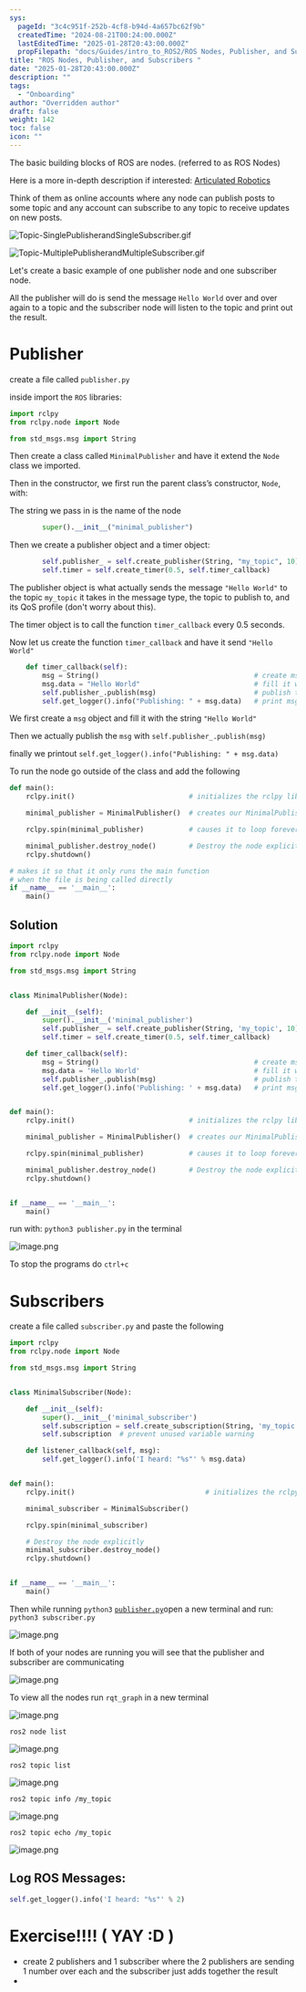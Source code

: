 ```yaml
---
sys:
  pageId: "3c4c951f-252b-4cf8-b94d-4a657bc62f9b"
  createdTime: "2024-08-21T00:24:00.000Z"
  lastEditedTime: "2025-01-28T20:43:00.000Z"
  propFilepath: "docs/Guides/intro_to_ROS2/ROS Nodes, Publisher, and Subscribers .md"
title: "ROS Nodes, Publisher, and Subscribers "
date: "2025-01-28T20:43:00.000Z"
description: ""
tags:
  - "Onboarding"
author: "Overridden author"
draft: false
weight: 142
toc: false
icon: ""
---
```


The basic building blocks of ROS are nodes. (referred to as ROS Nodes)

Here is a more in-depth description if interested: [Articulated Robotics](https://articulatedrobotics.xyz/tutorials/ready-for-ros/ros-overview#2-nodes)

Think of them as online accounts where any node can publish posts to some topic and any account can subscribe to any topic to receive updates on new posts.

![Topic-SinglePublisherandSingleSubscriber.gif](https://docs.ros.org/en/humble/_images/Topic-SinglePublisherandSingleSubscriber.gif)

![Topic-MultiplePublisherandMultipleSubscriber.gif](https://docs.ros.org/en/humble/_images/Topic-MultiplePublisherandMultipleSubscriber.gif)

Let's create a basic example of one publisher node and one subscriber node.

All the publisher will do is send the message `Hello World` over and over again to a topic and the subscriber node will listen to the topic and print out the result.

# Publisher

create a file called `publisher.py` 

inside import the `ROS` libraries:

```python
import rclpy
from rclpy.node import Node

from std_msgs.msg import String
```

Then create a class called `MinimalPublisher` and have it extend the `Node` class we imported.

Then in the constructor, we first run the parent class’s constructor, `Node`, with:

The string we pass in is the name of the node

```python
        super().__init__("minimal_publisher")
```

Then we create a publisher object and a timer object:

```python
        self.publisher_ = self.create_publisher(String, "my_topic", 10)
        self.timer = self.create_timer(0.5, self.timer_callback)
```

The publisher object is what actually sends the message `"Hello World"` to the topic `my_topic` it takes in the message type, the topic to publish to, and its QoS profile (don't worry about this).

The timer object is to call the function `timer_callback` every 0.5 seconds.

Now let us create the function `timer_callback` and have it send `"Hello World"`

```python
    def timer_callback(self):
        msg = String()                                      # create msg object
        msg.data = "Hello World"                            # fill it with data
        self.publisher_.publish(msg)                        # publish the message
        self.get_logger().info("Publishing: " + msg.data)   # print msg
```

We first create a `msg` object and fill it with the string `"Hello World"`

Then we actually publish the `msg` with `self.publisher_.publish(msg)`

finally we printout `self.get_logger().info("Publishing: " + msg.data)`

To run the node go outside of the class and add the following

```python
def main():
    rclpy.init()                            # initializes the rclpy library

    minimal_publisher = MinimalPublisher()  # creates our MinimalPublisher object

    rclpy.spin(minimal_publisher)           # causes it to loop forever

    minimal_publisher.destroy_node()        # Destroy the node explicitly
    rclpy.shutdown()

# makes it so that it only runs the main function
# when the file is being called directly
if __name__ == '__main__': 
    main()
```

## Solution

```python
import rclpy
from rclpy.node import Node

from std_msgs.msg import String


class MinimalPublisher(Node):

    def __init__(self):
        super().__init__('minimal_publisher')
        self.publisher_ = self.create_publisher(String, 'my_topic', 10)
        self.timer = self.create_timer(0.5, self.timer_callback)

    def timer_callback(self):
        msg = String()                                      # create msg object
        msg.data = 'Hello World'                            # fill it with data
        self.publisher_.publish(msg)                        # publish the message
        self.get_logger().info('Publishing: ' + msg.data)   # print msg


def main():
    rclpy.init()                            # initializes the rclpy library

    minimal_publisher = MinimalPublisher()  # creates our MinimalPublisher object

    rclpy.spin(minimal_publisher)           # causes it to loop forever

    minimal_publisher.destroy_node()        # Destroy the node explicitly
    rclpy.shutdown()


if __name__ == '__main__':
    main()
```

run with: `python3 publisher.py` in the terminal

![image.png](https://prod-files-secure.s3.us-west-2.amazonaws.com/d518164a-d88e-44d1-a4ee-3adb3bd8bce0/9214accb-ad5b-44f1-a31c-b3167c59138b/image.png?X-Amz-Algorithm=AWS4-HMAC-SHA256&X-Amz-Content-Sha256=UNSIGNED-PAYLOAD&X-Amz-Credential=ASIAZI2LB466QVKLQMWK%2F20250408%2Fus-west-2%2Fs3%2Faws4_request&X-Amz-Date=20250408T230807Z&X-Amz-Expires=3600&X-Amz-Security-Token=IQoJb3JpZ2luX2VjEAYaCXVzLXdlc3QtMiJHMEUCIEoRoM8uFthpYkWwzvafBRokhPFZiWGutp3bezo1MSdLAiEA6UgvfEwR5QHfVuX8oY2XrFxcAvJnVCQCxUUrCec%2Bywcq%2FwMIfxAAGgw2Mzc0MjMxODM4MDUiDB7U1O97wN5UW%2Bh3%2FircA0lczZ1%2FVqqfcLoFemKztvR2HEqRTD%2B1Mb2u4IV%2FMUN1zeeVM3%2BevE877C8xM59Iyugfz%2BlHMEX9ewg0wcLKCnr9f67lH92VZ%2B5aGAr88Hm3FMUUrxdj01G%2B4OZCRvNNAl9IpEOJhxfTsYvSYtXev5LjsgItoRPGEDnCyRgotEz3ZJ8pMww7GqzDVjLo%2BmrB3EvnFCEovYtnhVvZkNvgBGy5qe1vI9hIJJ1Jr4ZJgV0osn7azYIJjfVQ5BQglbuXVWB5fZri2Gl13zho2n4IJQM1%2B5HItUbO4eGy2PzhpVH7iCilDxr%2BPQnfxaLwaeisR1lQGXIfIJOXtrKj4ktja92UDkbhzmYJ7ij1F3A9Q7ZaKK2b1KwDgAVi0Xg1Uxgqme9tDUQUAmsrhzcz8AQumSVQBwMuBsG%2B4bSJLmRS9%2FAzxaEkrefcmNOgdFpW1PgFl%2FM87x3b24mzA%2BSRRqVd0rtuyVfuopmiM%2B4Rq68fC9A%2BKq%2ByNSMQy3Bb9LPEkETYEj2o5VekZEQDyqAzn9050BbFxib%2BEK%2FSO9l%2BU7CjVPL9Wy1J4%2FfsTEU4hGDr81hO3wZznkID1m5LqWszHK0k%2BTVFz%2BDtCd5%2FWoLgGKCNFxHlOuctKQ3PFIacHqRQMNbA1r8GOqUB1OERSdvYqGj4bCRib6tHhTAGEa4szjQtK5WkQZBWINfCHrv4L75f%2Bgg1SdLhIf3JfIzbRhwLhCmQ91U9b0lJgaArjKHcpruUXeJBRT1CHs2RQPaSilJGPdK1Xrw%2BONN%2B7lUuRLPeNraOOfCwSiIoQfIwaaMoX0%2B9Xtq39pKP8aeULn%2FNbsY%2BOS0vEmKRrshZ1VksExhm7R%2Bo5yMWassRommVR4Ie&X-Amz-Signature=9b122841a768151e453e09f4c4fe2431b0d86aae6cea41da7eaf6d3deb95047c&X-Amz-SignedHeaders=host&x-id=GetObject)

To stop the programs do `ctrl+c`

# Subscribers

create a file called `subscriber.py` and paste the following

```python
import rclpy
from rclpy.node import Node

from std_msgs.msg import String


class MinimalSubscriber(Node):

    def __init__(self):
        super().__init__('minimal_subscriber')
        self.subscription = self.create_subscription(String, 'my_topic', self.listener_callback, 10)
        self.subscription  # prevent unused variable warning

    def listener_callback(self, msg):
        self.get_logger().info('I heard: "%s"' % msg.data)


def main():
    rclpy.init()                                # initializes the rclpy library

    minimal_subscriber = MinimalSubscriber()

    rclpy.spin(minimal_subscriber)

    # Destroy the node explicitly
    minimal_subscriber.destroy_node()
    rclpy.shutdown()


if __name__ == '__main__':
    main()
```

Then while running `python3` [`publisher.py`](http://publisher.py/)open a new terminal and run: `python3 subscriber.py` 

![image.png](https://prod-files-secure.s3.us-west-2.amazonaws.com/d518164a-d88e-44d1-a4ee-3adb3bd8bce0/611fccf2-c738-4dbd-94e9-98f209092866/image.png?X-Amz-Algorithm=AWS4-HMAC-SHA256&X-Amz-Content-Sha256=UNSIGNED-PAYLOAD&X-Amz-Credential=ASIAZI2LB466QVKLQMWK%2F20250408%2Fus-west-2%2Fs3%2Faws4_request&X-Amz-Date=20250408T230807Z&X-Amz-Expires=3600&X-Amz-Security-Token=IQoJb3JpZ2luX2VjEAYaCXVzLXdlc3QtMiJHMEUCIEoRoM8uFthpYkWwzvafBRokhPFZiWGutp3bezo1MSdLAiEA6UgvfEwR5QHfVuX8oY2XrFxcAvJnVCQCxUUrCec%2Bywcq%2FwMIfxAAGgw2Mzc0MjMxODM4MDUiDB7U1O97wN5UW%2Bh3%2FircA0lczZ1%2FVqqfcLoFemKztvR2HEqRTD%2B1Mb2u4IV%2FMUN1zeeVM3%2BevE877C8xM59Iyugfz%2BlHMEX9ewg0wcLKCnr9f67lH92VZ%2B5aGAr88Hm3FMUUrxdj01G%2B4OZCRvNNAl9IpEOJhxfTsYvSYtXev5LjsgItoRPGEDnCyRgotEz3ZJ8pMww7GqzDVjLo%2BmrB3EvnFCEovYtnhVvZkNvgBGy5qe1vI9hIJJ1Jr4ZJgV0osn7azYIJjfVQ5BQglbuXVWB5fZri2Gl13zho2n4IJQM1%2B5HItUbO4eGy2PzhpVH7iCilDxr%2BPQnfxaLwaeisR1lQGXIfIJOXtrKj4ktja92UDkbhzmYJ7ij1F3A9Q7ZaKK2b1KwDgAVi0Xg1Uxgqme9tDUQUAmsrhzcz8AQumSVQBwMuBsG%2B4bSJLmRS9%2FAzxaEkrefcmNOgdFpW1PgFl%2FM87x3b24mzA%2BSRRqVd0rtuyVfuopmiM%2B4Rq68fC9A%2BKq%2ByNSMQy3Bb9LPEkETYEj2o5VekZEQDyqAzn9050BbFxib%2BEK%2FSO9l%2BU7CjVPL9Wy1J4%2FfsTEU4hGDr81hO3wZznkID1m5LqWszHK0k%2BTVFz%2BDtCd5%2FWoLgGKCNFxHlOuctKQ3PFIacHqRQMNbA1r8GOqUB1OERSdvYqGj4bCRib6tHhTAGEa4szjQtK5WkQZBWINfCHrv4L75f%2Bgg1SdLhIf3JfIzbRhwLhCmQ91U9b0lJgaArjKHcpruUXeJBRT1CHs2RQPaSilJGPdK1Xrw%2BONN%2B7lUuRLPeNraOOfCwSiIoQfIwaaMoX0%2B9Xtq39pKP8aeULn%2FNbsY%2BOS0vEmKRrshZ1VksExhm7R%2Bo5yMWassRommVR4Ie&X-Amz-Signature=43c9aafccd05ffd6c1d5ff4efb4da5c3805fe1555b1fdeacc2ab68f75a97bf19&X-Amz-SignedHeaders=host&x-id=GetObject)

If both of your nodes are running you will see that the publisher and subscriber are communicating

![image.png](https://prod-files-secure.s3.us-west-2.amazonaws.com/d518164a-d88e-44d1-a4ee-3adb3bd8bce0/eea428b5-1cf0-43bb-a30b-81cbaf6c5c78/image.png?X-Amz-Algorithm=AWS4-HMAC-SHA256&X-Amz-Content-Sha256=UNSIGNED-PAYLOAD&X-Amz-Credential=ASIAZI2LB466QVKLQMWK%2F20250408%2Fus-west-2%2Fs3%2Faws4_request&X-Amz-Date=20250408T230807Z&X-Amz-Expires=3600&X-Amz-Security-Token=IQoJb3JpZ2luX2VjEAYaCXVzLXdlc3QtMiJHMEUCIEoRoM8uFthpYkWwzvafBRokhPFZiWGutp3bezo1MSdLAiEA6UgvfEwR5QHfVuX8oY2XrFxcAvJnVCQCxUUrCec%2Bywcq%2FwMIfxAAGgw2Mzc0MjMxODM4MDUiDB7U1O97wN5UW%2Bh3%2FircA0lczZ1%2FVqqfcLoFemKztvR2HEqRTD%2B1Mb2u4IV%2FMUN1zeeVM3%2BevE877C8xM59Iyugfz%2BlHMEX9ewg0wcLKCnr9f67lH92VZ%2B5aGAr88Hm3FMUUrxdj01G%2B4OZCRvNNAl9IpEOJhxfTsYvSYtXev5LjsgItoRPGEDnCyRgotEz3ZJ8pMww7GqzDVjLo%2BmrB3EvnFCEovYtnhVvZkNvgBGy5qe1vI9hIJJ1Jr4ZJgV0osn7azYIJjfVQ5BQglbuXVWB5fZri2Gl13zho2n4IJQM1%2B5HItUbO4eGy2PzhpVH7iCilDxr%2BPQnfxaLwaeisR1lQGXIfIJOXtrKj4ktja92UDkbhzmYJ7ij1F3A9Q7ZaKK2b1KwDgAVi0Xg1Uxgqme9tDUQUAmsrhzcz8AQumSVQBwMuBsG%2B4bSJLmRS9%2FAzxaEkrefcmNOgdFpW1PgFl%2FM87x3b24mzA%2BSRRqVd0rtuyVfuopmiM%2B4Rq68fC9A%2BKq%2ByNSMQy3Bb9LPEkETYEj2o5VekZEQDyqAzn9050BbFxib%2BEK%2FSO9l%2BU7CjVPL9Wy1J4%2FfsTEU4hGDr81hO3wZznkID1m5LqWszHK0k%2BTVFz%2BDtCd5%2FWoLgGKCNFxHlOuctKQ3PFIacHqRQMNbA1r8GOqUB1OERSdvYqGj4bCRib6tHhTAGEa4szjQtK5WkQZBWINfCHrv4L75f%2Bgg1SdLhIf3JfIzbRhwLhCmQ91U9b0lJgaArjKHcpruUXeJBRT1CHs2RQPaSilJGPdK1Xrw%2BONN%2B7lUuRLPeNraOOfCwSiIoQfIwaaMoX0%2B9Xtq39pKP8aeULn%2FNbsY%2BOS0vEmKRrshZ1VksExhm7R%2Bo5yMWassRommVR4Ie&X-Amz-Signature=67455ce14f4730194ca0f06f449ebb69ba4afecd285e58aaee49d0a22a6c2b7c&X-Amz-SignedHeaders=host&x-id=GetObject)

To view all the nodes run `rqt_graph` in a new terminal

![image.png](https://prod-files-secure.s3.us-west-2.amazonaws.com/d518164a-d88e-44d1-a4ee-3adb3bd8bce0/1d98e964-4318-4d62-b5c4-8c8f78368598/image.png?X-Amz-Algorithm=AWS4-HMAC-SHA256&X-Amz-Content-Sha256=UNSIGNED-PAYLOAD&X-Amz-Credential=ASIAZI2LB466QVKLQMWK%2F20250408%2Fus-west-2%2Fs3%2Faws4_request&X-Amz-Date=20250408T230807Z&X-Amz-Expires=3600&X-Amz-Security-Token=IQoJb3JpZ2luX2VjEAYaCXVzLXdlc3QtMiJHMEUCIEoRoM8uFthpYkWwzvafBRokhPFZiWGutp3bezo1MSdLAiEA6UgvfEwR5QHfVuX8oY2XrFxcAvJnVCQCxUUrCec%2Bywcq%2FwMIfxAAGgw2Mzc0MjMxODM4MDUiDB7U1O97wN5UW%2Bh3%2FircA0lczZ1%2FVqqfcLoFemKztvR2HEqRTD%2B1Mb2u4IV%2FMUN1zeeVM3%2BevE877C8xM59Iyugfz%2BlHMEX9ewg0wcLKCnr9f67lH92VZ%2B5aGAr88Hm3FMUUrxdj01G%2B4OZCRvNNAl9IpEOJhxfTsYvSYtXev5LjsgItoRPGEDnCyRgotEz3ZJ8pMww7GqzDVjLo%2BmrB3EvnFCEovYtnhVvZkNvgBGy5qe1vI9hIJJ1Jr4ZJgV0osn7azYIJjfVQ5BQglbuXVWB5fZri2Gl13zho2n4IJQM1%2B5HItUbO4eGy2PzhpVH7iCilDxr%2BPQnfxaLwaeisR1lQGXIfIJOXtrKj4ktja92UDkbhzmYJ7ij1F3A9Q7ZaKK2b1KwDgAVi0Xg1Uxgqme9tDUQUAmsrhzcz8AQumSVQBwMuBsG%2B4bSJLmRS9%2FAzxaEkrefcmNOgdFpW1PgFl%2FM87x3b24mzA%2BSRRqVd0rtuyVfuopmiM%2B4Rq68fC9A%2BKq%2ByNSMQy3Bb9LPEkETYEj2o5VekZEQDyqAzn9050BbFxib%2BEK%2FSO9l%2BU7CjVPL9Wy1J4%2FfsTEU4hGDr81hO3wZznkID1m5LqWszHK0k%2BTVFz%2BDtCd5%2FWoLgGKCNFxHlOuctKQ3PFIacHqRQMNbA1r8GOqUB1OERSdvYqGj4bCRib6tHhTAGEa4szjQtK5WkQZBWINfCHrv4L75f%2Bgg1SdLhIf3JfIzbRhwLhCmQ91U9b0lJgaArjKHcpruUXeJBRT1CHs2RQPaSilJGPdK1Xrw%2BONN%2B7lUuRLPeNraOOfCwSiIoQfIwaaMoX0%2B9Xtq39pKP8aeULn%2FNbsY%2BOS0vEmKRrshZ1VksExhm7R%2Bo5yMWassRommVR4Ie&X-Amz-Signature=f02da64d2a5f1a8bae01551d002e2a68c2de9057ba270a1394ca0e6ac80a2d1d&X-Amz-SignedHeaders=host&x-id=GetObject)

`ros2 node list`

![image.png](https://prod-files-secure.s3.us-west-2.amazonaws.com/d518164a-d88e-44d1-a4ee-3adb3bd8bce0/680ac8cf-e6d9-4164-9ece-5b9a6fccffee/image.png?X-Amz-Algorithm=AWS4-HMAC-SHA256&X-Amz-Content-Sha256=UNSIGNED-PAYLOAD&X-Amz-Credential=ASIAZI2LB466QVKLQMWK%2F20250408%2Fus-west-2%2Fs3%2Faws4_request&X-Amz-Date=20250408T230807Z&X-Amz-Expires=3600&X-Amz-Security-Token=IQoJb3JpZ2luX2VjEAYaCXVzLXdlc3QtMiJHMEUCIEoRoM8uFthpYkWwzvafBRokhPFZiWGutp3bezo1MSdLAiEA6UgvfEwR5QHfVuX8oY2XrFxcAvJnVCQCxUUrCec%2Bywcq%2FwMIfxAAGgw2Mzc0MjMxODM4MDUiDB7U1O97wN5UW%2Bh3%2FircA0lczZ1%2FVqqfcLoFemKztvR2HEqRTD%2B1Mb2u4IV%2FMUN1zeeVM3%2BevE877C8xM59Iyugfz%2BlHMEX9ewg0wcLKCnr9f67lH92VZ%2B5aGAr88Hm3FMUUrxdj01G%2B4OZCRvNNAl9IpEOJhxfTsYvSYtXev5LjsgItoRPGEDnCyRgotEz3ZJ8pMww7GqzDVjLo%2BmrB3EvnFCEovYtnhVvZkNvgBGy5qe1vI9hIJJ1Jr4ZJgV0osn7azYIJjfVQ5BQglbuXVWB5fZri2Gl13zho2n4IJQM1%2B5HItUbO4eGy2PzhpVH7iCilDxr%2BPQnfxaLwaeisR1lQGXIfIJOXtrKj4ktja92UDkbhzmYJ7ij1F3A9Q7ZaKK2b1KwDgAVi0Xg1Uxgqme9tDUQUAmsrhzcz8AQumSVQBwMuBsG%2B4bSJLmRS9%2FAzxaEkrefcmNOgdFpW1PgFl%2FM87x3b24mzA%2BSRRqVd0rtuyVfuopmiM%2B4Rq68fC9A%2BKq%2ByNSMQy3Bb9LPEkETYEj2o5VekZEQDyqAzn9050BbFxib%2BEK%2FSO9l%2BU7CjVPL9Wy1J4%2FfsTEU4hGDr81hO3wZznkID1m5LqWszHK0k%2BTVFz%2BDtCd5%2FWoLgGKCNFxHlOuctKQ3PFIacHqRQMNbA1r8GOqUB1OERSdvYqGj4bCRib6tHhTAGEa4szjQtK5WkQZBWINfCHrv4L75f%2Bgg1SdLhIf3JfIzbRhwLhCmQ91U9b0lJgaArjKHcpruUXeJBRT1CHs2RQPaSilJGPdK1Xrw%2BONN%2B7lUuRLPeNraOOfCwSiIoQfIwaaMoX0%2B9Xtq39pKP8aeULn%2FNbsY%2BOS0vEmKRrshZ1VksExhm7R%2Bo5yMWassRommVR4Ie&X-Amz-Signature=87b4b8bf5e7a5435799a17fc57b6428fab1a6591ef6ad0d8fe9a3de6d9b09bdc&X-Amz-SignedHeaders=host&x-id=GetObject)

`ros2 topic list`

![image.png](https://prod-files-secure.s3.us-west-2.amazonaws.com/d518164a-d88e-44d1-a4ee-3adb3bd8bce0/eee2ebe1-27ef-4a4a-96fb-2ca54126fb29/image.png?X-Amz-Algorithm=AWS4-HMAC-SHA256&X-Amz-Content-Sha256=UNSIGNED-PAYLOAD&X-Amz-Credential=ASIAZI2LB466QVKLQMWK%2F20250408%2Fus-west-2%2Fs3%2Faws4_request&X-Amz-Date=20250408T230807Z&X-Amz-Expires=3600&X-Amz-Security-Token=IQoJb3JpZ2luX2VjEAYaCXVzLXdlc3QtMiJHMEUCIEoRoM8uFthpYkWwzvafBRokhPFZiWGutp3bezo1MSdLAiEA6UgvfEwR5QHfVuX8oY2XrFxcAvJnVCQCxUUrCec%2Bywcq%2FwMIfxAAGgw2Mzc0MjMxODM4MDUiDB7U1O97wN5UW%2Bh3%2FircA0lczZ1%2FVqqfcLoFemKztvR2HEqRTD%2B1Mb2u4IV%2FMUN1zeeVM3%2BevE877C8xM59Iyugfz%2BlHMEX9ewg0wcLKCnr9f67lH92VZ%2B5aGAr88Hm3FMUUrxdj01G%2B4OZCRvNNAl9IpEOJhxfTsYvSYtXev5LjsgItoRPGEDnCyRgotEz3ZJ8pMww7GqzDVjLo%2BmrB3EvnFCEovYtnhVvZkNvgBGy5qe1vI9hIJJ1Jr4ZJgV0osn7azYIJjfVQ5BQglbuXVWB5fZri2Gl13zho2n4IJQM1%2B5HItUbO4eGy2PzhpVH7iCilDxr%2BPQnfxaLwaeisR1lQGXIfIJOXtrKj4ktja92UDkbhzmYJ7ij1F3A9Q7ZaKK2b1KwDgAVi0Xg1Uxgqme9tDUQUAmsrhzcz8AQumSVQBwMuBsG%2B4bSJLmRS9%2FAzxaEkrefcmNOgdFpW1PgFl%2FM87x3b24mzA%2BSRRqVd0rtuyVfuopmiM%2B4Rq68fC9A%2BKq%2ByNSMQy3Bb9LPEkETYEj2o5VekZEQDyqAzn9050BbFxib%2BEK%2FSO9l%2BU7CjVPL9Wy1J4%2FfsTEU4hGDr81hO3wZznkID1m5LqWszHK0k%2BTVFz%2BDtCd5%2FWoLgGKCNFxHlOuctKQ3PFIacHqRQMNbA1r8GOqUB1OERSdvYqGj4bCRib6tHhTAGEa4szjQtK5WkQZBWINfCHrv4L75f%2Bgg1SdLhIf3JfIzbRhwLhCmQ91U9b0lJgaArjKHcpruUXeJBRT1CHs2RQPaSilJGPdK1Xrw%2BONN%2B7lUuRLPeNraOOfCwSiIoQfIwaaMoX0%2B9Xtq39pKP8aeULn%2FNbsY%2BOS0vEmKRrshZ1VksExhm7R%2Bo5yMWassRommVR4Ie&X-Amz-Signature=e2e98176bf77239d9c53f06ef54dbaf17c03b9705ed7ccabb9074598ba4df1a4&X-Amz-SignedHeaders=host&x-id=GetObject)

`ros2 topic info /my_topic`

![image.png](https://prod-files-secure.s3.us-west-2.amazonaws.com/d518164a-d88e-44d1-a4ee-3adb3bd8bce0/6288ef12-cb9e-406f-b9eb-65feed3a9011/image.png?X-Amz-Algorithm=AWS4-HMAC-SHA256&X-Amz-Content-Sha256=UNSIGNED-PAYLOAD&X-Amz-Credential=ASIAZI2LB466QVKLQMWK%2F20250408%2Fus-west-2%2Fs3%2Faws4_request&X-Amz-Date=20250408T230807Z&X-Amz-Expires=3600&X-Amz-Security-Token=IQoJb3JpZ2luX2VjEAYaCXVzLXdlc3QtMiJHMEUCIEoRoM8uFthpYkWwzvafBRokhPFZiWGutp3bezo1MSdLAiEA6UgvfEwR5QHfVuX8oY2XrFxcAvJnVCQCxUUrCec%2Bywcq%2FwMIfxAAGgw2Mzc0MjMxODM4MDUiDB7U1O97wN5UW%2Bh3%2FircA0lczZ1%2FVqqfcLoFemKztvR2HEqRTD%2B1Mb2u4IV%2FMUN1zeeVM3%2BevE877C8xM59Iyugfz%2BlHMEX9ewg0wcLKCnr9f67lH92VZ%2B5aGAr88Hm3FMUUrxdj01G%2B4OZCRvNNAl9IpEOJhxfTsYvSYtXev5LjsgItoRPGEDnCyRgotEz3ZJ8pMww7GqzDVjLo%2BmrB3EvnFCEovYtnhVvZkNvgBGy5qe1vI9hIJJ1Jr4ZJgV0osn7azYIJjfVQ5BQglbuXVWB5fZri2Gl13zho2n4IJQM1%2B5HItUbO4eGy2PzhpVH7iCilDxr%2BPQnfxaLwaeisR1lQGXIfIJOXtrKj4ktja92UDkbhzmYJ7ij1F3A9Q7ZaKK2b1KwDgAVi0Xg1Uxgqme9tDUQUAmsrhzcz8AQumSVQBwMuBsG%2B4bSJLmRS9%2FAzxaEkrefcmNOgdFpW1PgFl%2FM87x3b24mzA%2BSRRqVd0rtuyVfuopmiM%2B4Rq68fC9A%2BKq%2ByNSMQy3Bb9LPEkETYEj2o5VekZEQDyqAzn9050BbFxib%2BEK%2FSO9l%2BU7CjVPL9Wy1J4%2FfsTEU4hGDr81hO3wZznkID1m5LqWszHK0k%2BTVFz%2BDtCd5%2FWoLgGKCNFxHlOuctKQ3PFIacHqRQMNbA1r8GOqUB1OERSdvYqGj4bCRib6tHhTAGEa4szjQtK5WkQZBWINfCHrv4L75f%2Bgg1SdLhIf3JfIzbRhwLhCmQ91U9b0lJgaArjKHcpruUXeJBRT1CHs2RQPaSilJGPdK1Xrw%2BONN%2B7lUuRLPeNraOOfCwSiIoQfIwaaMoX0%2B9Xtq39pKP8aeULn%2FNbsY%2BOS0vEmKRrshZ1VksExhm7R%2Bo5yMWassRommVR4Ie&X-Amz-Signature=d9d719658a0bff055889727fde156ecbbdfbcd79f5207871246aa57d0830fb17&X-Amz-SignedHeaders=host&x-id=GetObject)

`ros2 topic echo /my_topic`

![image.png](https://prod-files-secure.s3.us-west-2.amazonaws.com/d518164a-d88e-44d1-a4ee-3adb3bd8bce0/0a6fcb4d-422d-4a6c-a803-749ef4adf2c6/image.png?X-Amz-Algorithm=AWS4-HMAC-SHA256&X-Amz-Content-Sha256=UNSIGNED-PAYLOAD&X-Amz-Credential=ASIAZI2LB466QVKLQMWK%2F20250408%2Fus-west-2%2Fs3%2Faws4_request&X-Amz-Date=20250408T230807Z&X-Amz-Expires=3600&X-Amz-Security-Token=IQoJb3JpZ2luX2VjEAYaCXVzLXdlc3QtMiJHMEUCIEoRoM8uFthpYkWwzvafBRokhPFZiWGutp3bezo1MSdLAiEA6UgvfEwR5QHfVuX8oY2XrFxcAvJnVCQCxUUrCec%2Bywcq%2FwMIfxAAGgw2Mzc0MjMxODM4MDUiDB7U1O97wN5UW%2Bh3%2FircA0lczZ1%2FVqqfcLoFemKztvR2HEqRTD%2B1Mb2u4IV%2FMUN1zeeVM3%2BevE877C8xM59Iyugfz%2BlHMEX9ewg0wcLKCnr9f67lH92VZ%2B5aGAr88Hm3FMUUrxdj01G%2B4OZCRvNNAl9IpEOJhxfTsYvSYtXev5LjsgItoRPGEDnCyRgotEz3ZJ8pMww7GqzDVjLo%2BmrB3EvnFCEovYtnhVvZkNvgBGy5qe1vI9hIJJ1Jr4ZJgV0osn7azYIJjfVQ5BQglbuXVWB5fZri2Gl13zho2n4IJQM1%2B5HItUbO4eGy2PzhpVH7iCilDxr%2BPQnfxaLwaeisR1lQGXIfIJOXtrKj4ktja92UDkbhzmYJ7ij1F3A9Q7ZaKK2b1KwDgAVi0Xg1Uxgqme9tDUQUAmsrhzcz8AQumSVQBwMuBsG%2B4bSJLmRS9%2FAzxaEkrefcmNOgdFpW1PgFl%2FM87x3b24mzA%2BSRRqVd0rtuyVfuopmiM%2B4Rq68fC9A%2BKq%2ByNSMQy3Bb9LPEkETYEj2o5VekZEQDyqAzn9050BbFxib%2BEK%2FSO9l%2BU7CjVPL9Wy1J4%2FfsTEU4hGDr81hO3wZznkID1m5LqWszHK0k%2BTVFz%2BDtCd5%2FWoLgGKCNFxHlOuctKQ3PFIacHqRQMNbA1r8GOqUB1OERSdvYqGj4bCRib6tHhTAGEa4szjQtK5WkQZBWINfCHrv4L75f%2Bgg1SdLhIf3JfIzbRhwLhCmQ91U9b0lJgaArjKHcpruUXeJBRT1CHs2RQPaSilJGPdK1Xrw%2BONN%2B7lUuRLPeNraOOfCwSiIoQfIwaaMoX0%2B9Xtq39pKP8aeULn%2FNbsY%2BOS0vEmKRrshZ1VksExhm7R%2Bo5yMWassRommVR4Ie&X-Amz-Signature=3a74fbcaa71592d27cfaa43bcf398624b3b41629c72e45bc33df8b30db19d75a&X-Amz-SignedHeaders=host&x-id=GetObject)

## Log ROS Messages:

```python
self.get_logger().info('I heard: "%s"' % 2)
```

# Exercise!!!! ( YAY :D )

- create 2 publishers and 1 subscriber where the 2 publishers are sending 1 number over each and the subscriber just adds together the result
- 
